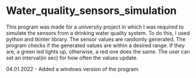 # Water_quality_sensors_simulation
This program was made for a university project in which I was required to simulate the sensors from a drinking water quality system. To do this, I used python and tkinter library. The sensor values are randomly generated. The program checks if the generated values are within a desired range. If they are, a green led lights up, otherwise, a red one does the same. The user can set an interval(in sec) for how often the values update.

04.01.2022 - Added a windows version of the program

